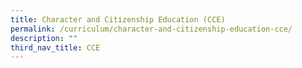 ```yaml
---
title: Character and Citizenship Education (CCE)
permalink: /curriculum/character-and-citizenship-education-cce/
description: ""
third_nav_title: CCE
---
```

